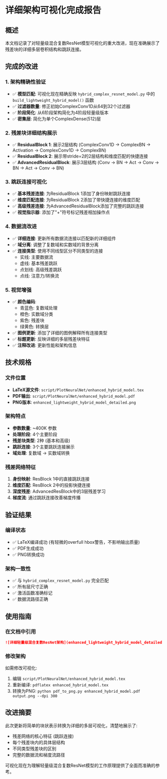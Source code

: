 # 详细架构可视化完成报告

## 概述
本文档记录了对轻量级混合复数ResNet模型可视化的重大改进，现在准确展示了残差块的详细多层卷积结构和跳跃连接。

## 完成的改进

### 1. 架构精确性验证
- ✅ **模型匹配**: 可视化现在精确反映 `hybrid_complex_resnet_model.py` 中的 `build_lightweight_hybrid_model()` 函数
- ✅ **过滤器数量**: 修正初始ComplexConv1D从64到32个过滤器
- ✅ **阶段简化**: 从6阶段架构简化为4阶段轻量级版本
- ✅ **密集层**: 简化为单个ComplexDense(512)层

### 2. 残差块详细结构展示
- ✅ **ResidualBlock 1**: 展示2层结构 (ComplexConv1D → ComplexBN → Activation → ComplexConv1D → ComplexBN)
- ✅ **ResidualBlock 2**: 展示带stride=2的2层结构和维度匹配的快捷连接
- ✅ **AdvancedResidualBlock**: 展示3层结构 (Conv → BN → Act → Conv → BN → Act → Conv → BN)

### 3. 跳跃连接可视化
- ✅ **基本残差连接**: 为ResidualBlock 1添加了身份映射跳跃连接
- ✅ **维度匹配连接**: 为ResidualBlock 2添加了带快捷连接的维度匹配
- ✅ **高级残差连接**: 为AdvancedResidualBlock添加了完整的跳跃连接
- ✅ **视觉指示器**: 添加了"+"符号标记残差相加操作点

### 4. 数据流改进
- ✅ **详细连接**: 更新所有数据流连接以匹配新的详细组件
- ✅ **域分离**: 调整了复数域和实数域的背景分离
- ✅ **连接类型**: 使用不同线型区分不同类型的连接
  - 实线: 主要数据流
  - 虚线: 基本残差跳跃
  - 点划线: 高级残差跳跃
  - 点线: 注意力/转换流

### 5. 视觉增强
- ✅ **颜色编码**: 
  - 青蓝色: 复数域处理
  - 橙色: 实数域分类
  - 紫色: 残差块
  - 绿黄色: 转换层
- ✅ **图例更新**: 添加了详细的图例解释所有连接类型
- ✅ **标题更新**: 反映详细的多层残差块特征
- ✅ **注释改进**: 更新性能和架构信息

## 技术规格

### 文件位置
- **LaTeX源文件**: `script/PlotNeuralNet/enhanced_hybrid_model.tex`
- **PDF输出**: `script/PlotNeuralNet/enhanced_hybrid_model.pdf`
- **PNG版本**: `enhanced_lightweight_hybrid_model_detailed.png`

### 架构特点
- **参数数量**: ~400K 参数
- **处理阶段**: 4个主要阶段
- **残差块类型**: 2种 (基本和高级)
- **跳跃连接**: 3个主要跳跃连接展示
- **域处理**: 复数域 → 实数域转换

### 残差网络特征
1. **身份映射**: ResBlock 1中的直接跳跃连接
2. **维度匹配**: ResBlock 2中的投影快捷连接
3. **深度残差**: AdvancedResBlock中的3层残差学习
4. **梯度流**: 通过跳跃连接改善梯度传播

## 验证结果

### 编译状态
- ✅ LaTeX编译成功 (有轻微的overfull hbox警告，不影响输出质量)
- ✅ PDF生成成功
- ✅ PNG转换成功

### 架构一致性
- ✅ 与 `hybrid_complex_resnet_model.py` 完全匹配
- ✅ 所有层尺寸正确
- ✅ 激活函数准确标记
- ✅ 数据流路径正确

## 使用指南

### 在文档中引用
```markdown
![详细轻量级混合复数ResNet架构](enhanced_lightweight_hybrid_model_detailed.png)
```

### 修改架构
如需修改可视化:
1. 编辑 `script/PlotNeuralNet/enhanced_hybrid_model.tex`
2. 重新编译: `pdflatex enhanced_hybrid_model.tex`
3. 转换为PNG: `python pdf_to_png.py enhanced_hybrid_model.pdf output.png --dpi 300`

## 改进摘要

此次更新将简单的块状表示转换为详细的多层可视化，清楚地展示了:
- 残差网络的核心特征 (跳跃连接)
- 每个残差块内的具体层结构
- 不同类型残差块的区别
- 完整的数据流和梯度流路径

可视化现在为理解轻量级混合复数ResNet模型的工作原理提供了全面而准确的参考。
